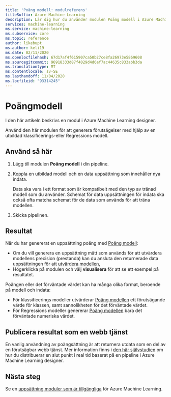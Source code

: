 ```yaml
---
title: 'Poäng modell: modulreferens'
titleSuffix: Azure Machine Learning
description: Lär dig hur du använder modulen Poäng modell i Azure Machine Learning för att generera förutsägelser med hjälp av en tränad klassificerings-eller Regressions modell.
services: machine-learning
ms.service: machine-learning
ms.subservice: core
ms.topic: reference
author: likebupt
ms.author: keli19
ms.date: 02/11/2020
ms.openlocfilehash: 67d17af4f615907ca50b27ce8fa26973e5869608
ms.sourcegitcommit: 96918333d87f4029d4d6af7ac44635c833abb3da
ms.translationtype: MT
ms.contentlocale: sv-SE
ms.lasthandoff: 11/04/2020
ms.locfileid: "93314245"
---
```

# <a name="score-model"></a>Poängmodell

I den här artikeln beskrivs en modul i Azure Machine Learning designer.

Använd den här modulen för att generera förutsägelser med hjälp av en utbildad klassificerings-eller Regressions modell.

## <a name="how-to-use"></a>Använd så här

1. Lägg till modulen **Poäng modell** i din pipeline.

2. Koppla en utbildad modell och en data uppsättning som innehåller nya indata. 

    Data ska vara i ett format som är kompatibelt med den typ av tränad modell som du använder. Schemat för data uppsättningen för indata ska också ofta matcha schemat för de data som används för att träna modellen.

3. Skicka pipelinen.

## <a name="results"></a>Resultat

När du har genererat en uppsättning poäng med [Poäng modell](./score-model.md):

+ Om du vill generera en uppsättning mått som används för att utvärdera modellens precision (prestanda) kan du ansluta den returnerade data uppsättningen för att [utvärdera modellen](./evaluate-model.md), 
+ Högerklicka på modulen och välj **visualisera** för att se ett exempel på resultatet.
<!-- + To Save the results to a dataset. -->

Poängen eller det förväntade värdet kan ha många olika format, beroende på modell och indata:

- För klassificerings modeller utvärderar [Poäng modellen](./score-model.md) ett förutsägande värde för klassen, samt sannolikheten för det förväntade värdet.
- För Regressions modeller genererar [Poäng modellen](./score-model.md) bara det förväntade numeriska värdet.


## <a name="publish-scores-as-a-web-service"></a>Publicera resultat som en webb tjänst

En vanlig användning av poängsättning är att returnera utdata som en del av en förutsägbar webb tjänst. Mer information finns i [den här självstudien](../tutorial-designer-automobile-price-deploy.md) om hur du distribuerar en slut punkt i real tid baserat på en pipeline i Azure Machine Learning designer.

## <a name="next-steps"></a>Nästa steg

Se en [uppsättning moduler som är tillgängliga](module-reference.md) för Azure Machine Learning.